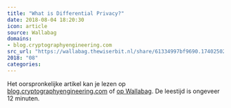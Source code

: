 ```yaml
---
title: "What is Differential Privacy?"
date: 2018-08-04 18:20:30
icon: article
source: Wallabag
domains:
- blog.cryptographyengineering.com
src_url: "https://wallabag.thewiserbit.nl/share/61334997bf9690.17402502"
2018: "08"
categories:
---
```

Het oorspronkelijke artikel kan je lezen op [blog.cryptographyengineering.com](https://blog.cryptographyengineering.com/2016/06/15/what-is-differential-privacy/) of [op Wallabag](https://wallabag.thewiserbit.nl/share/61334997bf9690.17402502). De leestijd is ongeveer 12 minuten.